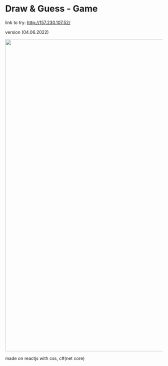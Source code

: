 # Draw & Guess - Game

link to try: http://157.230.107.52/

version (04.06.2022)
<p align="center">
 <img style="width:1000px;" src="https://github.com/aleksei-stsigartsov/local_storage/blob/master/drawnguess.gif" />
</p>
made on reactjs with css, c#(net core)